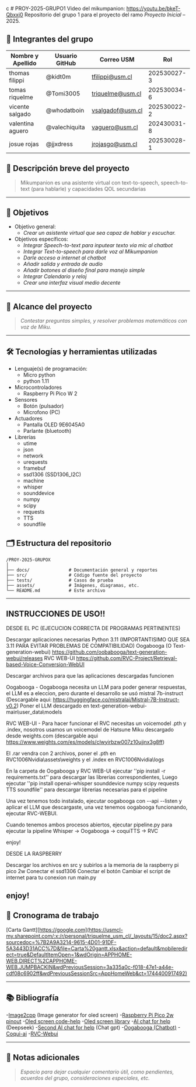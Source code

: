 c # PROY-2025-GRUPO1
Video del mikumpanion: https://youtu.be/bkeT-Qbxxj0
Repositorio del grupo 1 para el proyecto del ramo *Proyecto Inicial* – 2025.

## 👥 Integrantes del grupo

| Nombre y Apellido | Usuario GitHub     | Correo USM               | Rol          |
| ----------------- | --------------     | ------------------------ | ------------ |
| thomas filippi    | @kidt0m            | tfilippi@usm.cl          | 202530027-3  |
| tomas riquelme    | @Tomi3005          | triquelme@usm.cl         | 202530034-6  |
| vicente salgado   | @whodatboin        | vsalgadof@usm.cl         | 202530022-2  |
| valentina aguero  | @valechiquita      | vaguero@usm.cl           | 202430031-8  |
| josue rojas       | @jjxdress          | jrojasgo@usm.cl          | 202530028-1  |


## 📝 Descripción breve del proyecto

> Mikumpanion es una asistente virtual con text-to-speech, speech-to-text (para hablarle) y capacidades QOL secundarias

---

## 🎯 Objetivos

- Objetivo general:
  - *Crear un asistente virtual que sea capaz de hablar y escuchar.*
- Objetivos específicos:
  - *Integrar Speech-to-text para inputear texto via mic al chatbot* 
  - *Integrar Text-to-speech para darle voz al Mikumpanion*
  - *Darle acceso a internet al chatbot*
  - *Añadir salida y entrada de audio*
  - *Añadir botones al diseño final para manejo simple*
  - *Integrar Calendario y reloj*
  - *Crear una interfaz visual medio decente*
---

## 🧩 Alcance del proyecto

> *Contestar preguntas simples, y resolver problemas matemáticos con voz de Miku.*

---

## 🛠️ Tecnologías y herramientas utilizadas

- Lenguaje(s) de programación:
  - Micro python
  - python 1.11
- Microcontroladores
  - Raspberry Pi Pico W 2
- Sensores
  - Botón (pulsador)
  - Microfono (PC)
- Actuadores
  - Pantalla OLED 9E6045A0
  - Parlante (bluetooth)
- Librerías
  - utime
  - json
  - network
  - urequests
  - framebuf
  - ssd1306 (SSD1306_I2C)
  - machine
  - whisper
  - sounddevice
  - numpy
  - scipy
  - requests
  - TTS
  - soundfile

## 🗂️ Estructura del repositorio

```
/PROY-2025-GRUPOX
│
├── docs/               # Documentación general y reportes
├── src/                # Código fuente del proyecto
├── tests/              # Casos de prueba
├── assets/             # Imágenes, diagramas, etc.
└── README.md           # Este archivo
```

---

## INSTRUCCIONES DE USO!!

DESDE EL PC (EJECUCION CORRECTA DE PROGRAMAS PERTINENTES)

Descargar aplicaciones necesarias
Python 3.11 (IMPORTANTISIMO QUE SEA 3.11 PARA EVITAR PROBLEMAS DE COMPATIBILIDAD)
Oogabooga (O Text-generation-webui) https://github.com/oobabooga/text-generation-webui/releases
RVC WEB-UI https://github.com/RVC-Project/Retrieval-based-Voice-Conversion-WebUI

Descargar archivos para que las aplicaciones descargadas funcionen

Oogabooga - Oogabooga necesita un LLM para poder generar respuestas, el LLM es a eleccion, pero durante el desarrollo se usó mistral 7b-instruct (Descargable aqui: https://huggingface.co/mistralai/Mistral-7B-Instruct-v0.2)
Poner el LLM descargado en text-generation-webui-main\user_data\models

RVC WEB-UI - Para hacer funcionar el RVC necesitas un voicemodel .pth y .index, nosotros usamos un voicemodel de Hatsune Miku descargado desde weights.com (descargable aqui https://www.weights.com/es/models/clwyirbzw007z10ujjnx3g8ff)

El .rar vendra con 2 archivos, poner el .pth en RVC1006Nvidia\assets\weights y el .index en RVC1006Nvidia\logs

En la carpeta de Oogabooga y RVC WEB-UI ejecutar ''pip install -r requirements.txt'' para descargar las librerias correspondientes, Luego ejecutar ''pip install openai-whisper sounddevice numpy scipy requests TTS soundfile'' para descargar librerias necesarias para el pipeline

Una vez tenemos todo instalado, ejecutar oogabooga con --api --listen y aplicar el LLM que descargaste, una vez tenemos oogabooga funcionando, ejecutar RVC-WEBUI.

Cuando tenemos ambos procesos abiertos, ejecutar pipeline.py para ejecutar la pipeline Whisper -> Oogabooga -> coquiTTS -> RVC

enjoy!


DESDE LA RASPBERRY

Descargar los archivos en src y subirlos a la memoria de la raspberry pi pico 2w
Conectar el ssd1306
Conectar el botón
Cambiar el script de internet para tu conexion
run main.py

enjoy!
---

## 📅 Cronograma de trabajo


[Carta Gantt][https://google.com](https://usmcl-my.sharepoint.com/:x:/r/personal/triquelme_usm_cl/_layouts/15/doc2.aspx?sourcedoc=%7B2A9A3214-9615-4D01-91DF-5A3443D31ACC%7D&file=Carta%20gantt.xlsx&action=default&mobileredirect=true&DefaultItemOpen=1&wdOrigin=APPHOME-WEB.DIRECT%2CAPPHOME-WEB.JUMPBACKIN&wdPreviousSession=3a335a0c-f018-47e1-a44e-cdf08c6902ff&wdPreviousSessionSrc=AppHomeWeb&ct=1744400917492)

---

## 📚 Bibliografía

 -[Image2cpp](https://javl.github.io/image2cpp/) (Image generator for oled screen)
 -[Raspberry Pi Pico 2w pinout](https://datasheets.raspberrypi.com/picow/pico-2-w-pinout.pdf)
 -[Oled screen code-help](https://electronoobs.com/eng_arduino_tut138.php)
 -[Oled screen library](https://docs.arduino.cc/libraries/adafruit-ssd1306/)
 -[AI chat for help](https://chat.deepseek.com/) (Deepseek)
 -[Second AI chat for help](https://chatgpt.com/?model=auto) (Chat gpt)
 -[Oogabooga (Chatbot)](https://docs.arduino.cc/libraries/adafruit-ssd1306/)
 -[Coqui-ai](https://github.com/coqui-ai/TTS)
 -[RVC-Webui]([https://github.com/RVC-Project/Retrieval-based-Voice-Conversion-WebUI/](https://github.com/oobabooga/text-generation-webui))
   
---

## 📌 Notas adicionales

> *Espacio para dejar cualquier comentario útil, como pendientes, acuerdos del grupo, consideraciones especiales, etc.*
